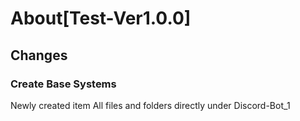 # About[Test-Ver1.0.0]  

## Changes  
### Create Base Systems
  Newly created item
    All files and folders directly under Discord-Bot_1
